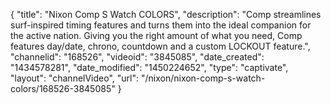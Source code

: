 {
    "title": "Nixon Comp S Watch COLORS",
    "description": "Comp streamlines surf-inspired timing features and turns them into the ideal companion for the active nation. Giving you the right amount of what you need, Comp features day\/date, chrono, countdown and a custom LOCKOUT feature.",
    "channelid": "168526",
    "videoid": "3845085",
    "date_created": "1434578281",
    "date_modified": "1450224652",
    "type": "captivate",
    "layout": "channelVideo",
    "url": "\/nixon\/nixon-comp-s-watch-colors\/168526-3845085"
}